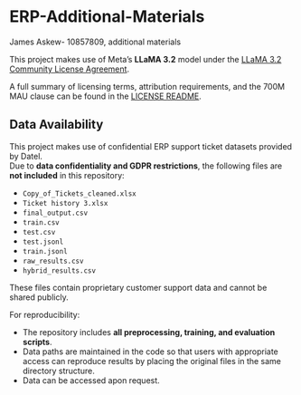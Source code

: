 # ERP-Additional-Materials
James Askew- 10857809, additional materials

This project makes use of Meta’s **LLaMA 3.2** model under the 
[LLaMA 3.2 Community License Agreement](https://www.llama.com/llama-downloads/).

A full summary of licensing terms, attribution requirements, and the 700M MAU clause 
can be found in the [LICENSE README](LICENSE/README.md).

## Data Availability

This project makes use of confidential ERP support ticket datasets provided by Datel.  
Due to **data confidentiality and GDPR restrictions**, the following files are **not included** in this repository:

- `Copy_of_Tickets_cleaned.xlsx`
- `Ticket history 3.xlsx`
- `final_output.csv`
- `train.csv`
- `test.csv`
- `test.jsonl`
- `train.jsonl`
- `raw_results.csv`
- `hybrid_results.csv`

These files contain proprietary customer support data and cannot be shared publicly.  

For reproducibility:
- The repository includes **all preprocessing, training, and evaluation scripts**.  
- Data paths are maintained in the code so that users with appropriate access can reproduce results by placing the original files in the same directory structure.  
- Data can be accessed apon request. 
